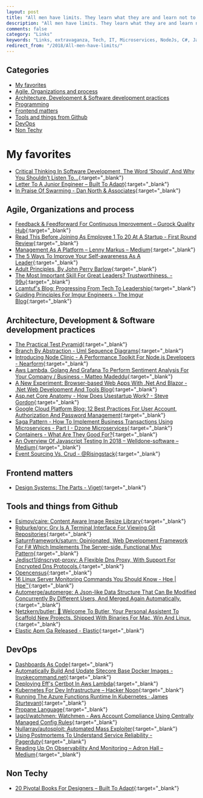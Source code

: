 ```yaml
---
layout: post
title: "All men have limits. They learn what they are and learn not to exceed them. I ignore mine."
description: "All men have limits. They learn what they are and learn not to exceed them. I ignore mine. - Batman"
comments: false
category: "Links"
keywords: "Links, extravaganza, Tech, IT, Microservices, NodeJs, C#, Javascript, Solution architecture"
redirect_from: "/2018/All-men-have-limits/"
---
```


## Categories ##
* [My favorites](#favorites)
* [Agile, Organizations and process](#agile)
* [Architecture, Development & Software development practices](#development)
* [Programming](#net)
* [Frontend matters](#web)
* [Tools and things from Github](#tools)
* [DevOps](#devops)
* [Non Techy](#notechhere)

# My favorites<a name="favorites"></a> #
* [Critical Thinking In Software Development, The Word ‘Should’, And Why You Shouldn’t Listen To…](https://hackernoon.com/critical-thinking-in-software-development-the-word-should-and-why-you-shouldn-t-listen-to-563090144331){:target="_blank"}
* [Letter To A Junior Engineer – Built To Adapt](https://builttoadapt.io/a-letter-to-a-junior-engineer-edec0e260b87){:target="_blank"}
* [In Praise Of Swarming - Dan North & Associates](https://dannorth.net/2018/01/26/in-praise-of-swarming/){:target="_blank"}

## Agile, Organizations and process<a name="agile"></a> ##
* [Feedback & Feedforward For Continuous Improvement – Gurock Quality Hub](https://blog.gurock.com/continuous-improvement-feedforward/){:target="_blank"}
* [Read This Before Joining As Employee 1 To 20 At A Startup - First Round Review](http://firstround.com/review/read-this-before-joining-as-employee-1-to-20-at-a-startup/){:target="_blank"}
* [Management As A Platform – Lenny Markus – Medium](https://medium.com/@lennymarkus/management-as-a-platform-ac87d6addafd){:target="_blank"}
* [The 5 Ways To Improve Your Self-awareness As A Leader](https://blog.knowyourcompany.com/the-5-ways-to-improve-your-self-awareness-as-a-leader-2f1464e5b00){:target="_blank"}
* [Adult Principles, By John Perry Barlow](https://twitter.com/codinghorror/status/961389912317509633){:target="_blank"}
* [The Most Important Skill For Great Leaders? Trustworthiness. - 99u](http://99u.com/articles/32883/the-most-important-skill-for-great-leaders-trustworthiness?__s=wakwmyepmhismx8ehtnp){:target="_blank"}
* [Lcamtuf's Blog: Progressing From Tech To Leadership](https://lcamtuf.blogspot.dk/2018/02/on-leadership.html){:target="_blank"}
* [Guiding Principles For Imgur Engineers - The Imgur Blog](https://blog.imgur.com/2018/02/13/guiding-principles-for-imgur-engineers/){:target="_blank"}

## Architecture, Development & Software development practices <a name="development"></a> ##
* [The Practical Test Pyramid](https://martinfowler.com/articles/practical-test-pyramid.html){:target="_blank"}
* [Branch By Abstraction - Uml Sequence Diagrams](https://www.branchbyabstraction.com/){:target="_blank"}
* [Introducing Node Clinic - A Performance Toolkit For Node.js Developers - Nearform](https://www.nearform.com/blog/introducing-node-clinic-a-performance-toolkit-for-node-js-developers/){:target="_blank"}
* [Aws Lambda, Golang And Grafana To Perform Sentiment Analysis For Your Company / Business - Matteo Madeddu](https://made2591.github.io/posts/aws-lambda?__s=gxk6t76rsjnpsfziqg2g){:target="_blank"}
* [A New Experiment: Browser-based Web Apps With .Net And Blazor - .Net Web Development And Tools Blog](https://blogs.msdn.microsoft.com/webdev/2018/02/06/blazor-experimental-project/){:target="_blank"}
* [Asp.net Core Anatomy - How Does Usestartup Work? - Steve Gordon](https://www.stevejgordon.co.uk/aspnet-core-anatomy-how-does-usestartup-work){:target="_blank"}
* [Google Cloud Platform Blog: 12 Best Practices For User Account, Authorization And Password Management](https://cloudplatform.googleblog.com/2018/01/12-best-practices-for-user-account.html){:target="_blank"}
* [Saga Pattern - How To Implement Business Transactions Using Microservices - Part I - Dzone Microservices](https://dzone.com/articles/saga-pattern-how-to-implement-business-transaction){:target="_blank"}
* [Containers - What Are They Good For?](https://jimmybogard.com/containers-what-is-it-good-for/){:target="_blank"}
* [An Overview Of Javascript Testing In 2018 – Welldone-software – Medium](https://medium.com/welldone-software/an-overview-of-javascript-testing-in-2018-f68950900bc3){:target="_blank"}
* [Event Sourcing Vs. Crud - @Risingstack](https://community.risingstack.com/event-sourcing-vs-crud/){:target="_blank"}

## Frontend matters <a name="web"></a> ##
* [Design Systems: The Parts - Viget](https://www.viget.com/articles/design-systems-the-parts/){:target="_blank"}

## Tools and things from Github <a name="tools"></a> ##
* [Esimov/caire: Content Aware Image Resize Library](https://github.com/esimov/caire){:target="_blank"}
* [Rgburke/grv: Grv Is A Terminal Interface For Viewing Git Repositories](https://github.com/rgburke/grv){:target="_blank"}
* [Saturnframework/saturn: Opinionated, Web Development Framework For F# Which Implements The Server-side, Functional Mvc Pattern](https://github.com/SaturnFramework/Saturn){:target="_blank"}
* [Jedisct1/dnscrypt-proxy: A Flexible Dns Proxy, With Support For Encrypted Dns Protocols.](https://github.com/jedisct1/dnscrypt-proxy){:target="_blank"}
* [Opencensus](http://opencensus.io/){:target="_blank"}
* [16 Linux Server Monitoring Commands You Should Know - Hpe | Hpe™](https://www.hpe.com/us/en/insights/articles/16-linux-server-monitoring-commands-you-really-need-to-know-1703.html){:target="_blank"}
* [Automerge/automerge: A Json-like Data Structure That Can Be Modified Concurrently By Different Users, And Merged Again Automatically.](https://github.com/automerge/automerge){:target="_blank"}
* [Netzkern/butler: 🤵 Welcome To Butler, Your Personal Assistent To Scaffold New Projects. Shipped With Binaries For Mac, Win And Linux.](https://github.com/netzkern/butler){:target="_blank"}
* [Elastic Apm Ga Released - Elastic](https://www.elastic.co/blog/elastic-apm-ga-released?__s=6izvcszagfpuqzzmdi2h){:target="_blank"}

## DevOps<a name="devops"></a> ##
* [Dashboards As Code](https://www.weave.works/blog/grafana-dashboards-as-code/?__s=6izvcszagfpuqzzmdi2h){:target="_blank"}
* [Automatically Build And Update Sitecore Base Docker Images - Invokecommand.net](https://invokecommand.net/posts/automatically-build-and-update-base-images){:target="_blank"}
* [Deploying Eff's Certbot In Aws Lambda](https://arkadiyt.com/2018/01/26/deploying-effs-certbot-in-aws-lambda/){:target="_blank"}
* [Kubernetes For Dev Infrastructure – Hacker Noon](https://hackernoon.com/kubernetes-for-dev-infrastructure-40b9175cb8c0){:target="_blank"}
* [Running The Azure Functions Runtime In Kubernetes · James Sturtevant](http://www.jamessturtevant.com/posts/Running-the-Azure-Functions-runtime-in-kubernetes/){:target="_blank"}
* [Propane Language](https://www.cs.princeton.edu/~rbeckett/Propane/index.html){:target="_blank"}
* [Iagcl/watchmen: Watchmen - Aws Account Compliance Using Centrally Managed Config Rules](https://github.com/iagcl/watchmen){:target="_blank"}
* [Nullarray/autosploit: Automated Mass Exploiter](https://github.com/NullArray/AutoSploit){:target="_blank"}
* [Using Postmortems To Understand Service Reliability - Pagerduty](https://www.pagerduty.com/blog/postmortem-understand-service-reliability/){:target="_blank"}
* [Reading Up On Observability And Monitoring – Adron Hall – Medium](https://medium.com/@adron/reading-up-on-observability-and-monitoring-efee79bd291d){:target="_blank"}

## Non Techy<a name="notechere"></a> ##
* [20 Pivotal Books For Designers – Built To Adapt](https://builttoadapt.io/20-pivotal-books-for-designers-1446cd7e4f06){:target="_blank"}